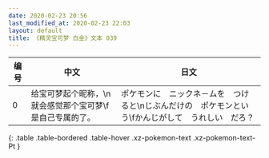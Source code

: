 ```yaml
---
date: 2020-02-23 20:56
last_modified_at: 2020-02-23 22:03
layout: default
title: 《精灵宝可梦 白金》文本 039
---
```

| 编号 | 中文 | 日文 |
| ---- | ---- | ---- |
| 0 | 给宝可梦起个昵称，\n就会感觉那个宝可梦\f是自己专属的了。 | ポケモンに　ニックネ－ムを　つけると\nじぶんだけの　ポケモンという\fかんじがして　うれしい　だろ？ |
{: .table .table-bordered .table-hover .xz-pokemon-text .xz-pokemon-text-Pt }